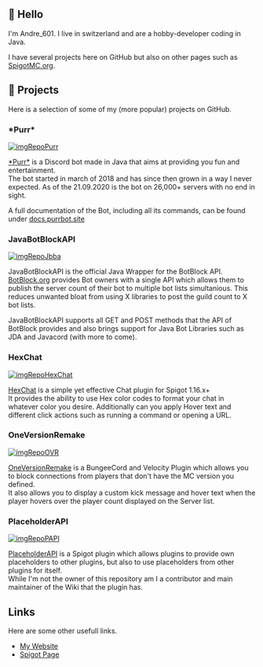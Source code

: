 <!-- Badges -->
[imgRepoPurr]: https://img.shields.io/badge/Repository-purrbot--site%2FPurrBot-blue?logo=github
[imgRepoJbba]: https://img.shields.io/badge/Repository-botblock%2FJavaBotBlockAPI-blue?logo=github
[imgRepoHexChat]: https://img.shields.io/badge/Repository-Andre601%2FHexChat-blue?logo=github
[imgRepoOVR]:  https://img.shields.io/badge/Repository-Andre601%2FOneVersionRemake-blue?logo=github
[imgRepoPAPI]: https://img.shields.io/badge/Repository-PlaceholderAPI%2FPlaceholderAPI-blue?logo=github

<!-- Links -->
[repoPurr]: https://github.com/purrbot-site/PurrBot
[websitePurr]: https://purrbot.site
[docs]: https://docs.purrbot.site

[repoJbba]: https://github.com/botblock/JavaBotBlockAPI
[botblock]: https://botblock.org

[repoHexChat]: https://github.com/Andre601/HexChat
[spigotHexChat]: https://www.spigotmc.org/resources/80696/

[repoOVR]: https://github.com/Andre601/OneVersionRemake
[OVR]: https://www.spigotmc.org/resources/71727/

[repoPAPI]: https://github.com/PlaceholderAPI/PlaceholderAPI
[PAPI]: https://www.spigotmc.org/resources/6245/

[website]: https://Andre601.com
[spigot]: https://www.spigotmc.org/resources/authors/56829/

## :wave: Hello
I'm Andre_601. I live in switzerland and are a hobby-developer coding in Java.

I have several projects here on GitHub but also on other pages such as [SpigotMC.org][spigot].

## :file_folder: Projects
Here is a selection of some of my (more popular) projects on GitHub.

### \*Purr*
[![imgRepoPurr]][repoPurr]

[\*Purr*][websitePurr] is a Discord bot made in Java that aims at providing you fun and entertainment.  
The bot started in march of 2018 and has since then grown in a way I never expected. As of the 21.09.2020 is the bot on 26,000+ servers with no end in sight.

A full documentation of the Bot, including all its commands, can be found under [docs.purrbot.site][docs]

### JavaBotBlockAPI
[![imgRepoJbba]][repoJbba]

JavaBotBlockAPI is the official Java Wrapper for the BotBlock API.  
[BotBlock.org][botblock] provides Bot owners with a single API which allows them to publish the server count of their bot to multiple bot lists simultanious. This reduces unwanted bloat from using X libraries to post the guild count to X bot lists.

JavaBotBlockAPI supports all GET and POST methods that the API of BotBlock provides and also brings support for Java Bot Libraries such as JDA and Javacord (with more to come).

### HexChat
[![imgRepoHexChat]][repoHexChat]

[HexChat][spigotHexChat] is a simple yet effective Chat plugin for Spigot 1.16.x+  
It provides the ability to use Hex color codes to format your chat in whatever color you desire. Additionally can you apply Hover text and different click actions such as running a command or opening a URL.

### OneVersionRemake
[![imgRepoOVR]][repoOVR]

[OneVersionRemake][OVR] is a BungeeCord and Velocity Plugin which allows you to block connections from players that don't have the MC version you defined.  
It also allows you to display a custom kick message and hover text when the player hovers over the player count displayed on the Server list.

### PlaceholderAPI
[![imgRepoPAPI]][repoPAPI]

[PlaceholderAPI][PAPI] is a Spigot plugin which allows plugins to provide own placeholders to other plugins, but also to use placeholders from other plugins for itself.  
While I'm not the owner of this repository am I a contributor and main maintainer of the Wiki that the plugin has.

## Links
Here are some other usefull links.

- [My Website][website]
- [Spigot Page][spigot]
